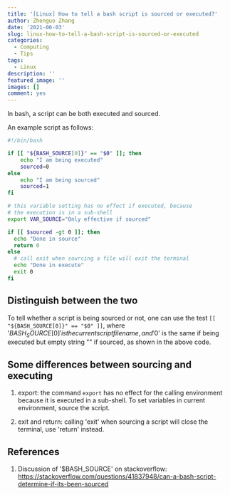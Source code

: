 ```yaml
---
title: '[Linux] How to tell a bash script is sourced or executed?'
author: Zhenguo Zhang
date: '2021-06-03'
slug: linux-how-to-tell-a-bash-script-is-sourced-or-executed
categories:
  - Computing
  - Tips
tags:
  - Linux
description: ''
featured_image: ''
images: []
comment: yes
---
```


In bash, a script can be both executed and sourced.

An example script as follows:

```bash
#!/bin/bash

if [[ "${BASH_SOURCE[0]}" == "$0" ]]; then
    echo "I am being executed"
    sourced=0
else
    echo "I am being sourced"
    sourced=1
fi

# this variable setting has no effect if executed, because
# the execution is in a sub-shell
export VAR_SOURCE="Only effective if sourced"

if [[ $sourced -gt 0 ]]; then
  echo "Done in source"
  return 0
else
  # call exit when sourcing a file will exit the terminal
  echo "Done in execute"
  exit 0
fi

```

## Distinguish between the two

To tell whether a script is being sourced or not, one
can use the test `[[ "${BASH_SOURCE[0]}" == "$0" ]]`,
where '${BASH_SOURCE[0]}' is the current script filename,
and '$0' is the same if being executed but empty string ""
if sourced, as shown in the above code.

## Some differences between sourcing and executing

1. export: the command `export` has no effect for the calling
    environment because it is executed in a sub-shell. To set
    variables in current environment, source the script.

2. exit and return: calling 'exit' when sourcing a script will
    close the terminal, use 'return' instead.
    
## References

1. Discussion of '$BASH_SOURCE' on stackoverflow: https://stackoverflow.com/questions/41837948/can-a-bash-script-determine-if-its-been-sourced

    